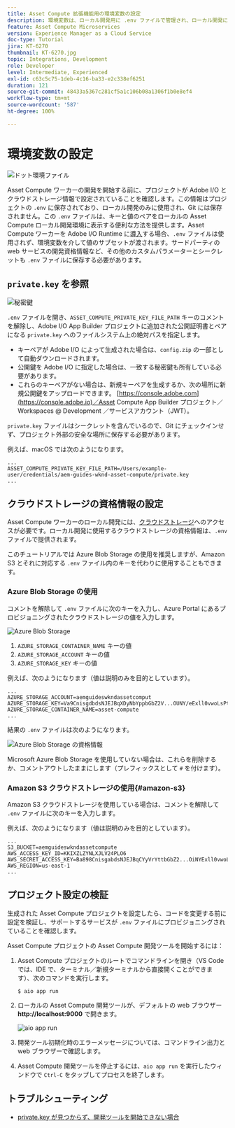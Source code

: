 ```yaml
---
title: Asset Compute 拡張機能用の環境変数の設定
description: 環境変数は、ローカル開発用に .env ファイルで管理され、ローカル開発に必要な Adobe I/O 資格情報とクラウドストレージ資格情報を提供するために使用されます。
feature: Asset Compute Microservices
version: Experience Manager as a Cloud Service
doc-type: Tutorial
jira: KT-6270
thumbnail: KT-6270.jpg
topic: Integrations, Development
role: Developer
level: Intermediate, Experienced
exl-id: c63c5c75-1deb-4c16-ba33-e2c338ef6251
duration: 121
source-git-commit: 48433a5367c281cf5a1c106b08a1306f1b0e8ef4
workflow-type: tm+mt
source-wordcount: '587'
ht-degree: 100%

---
```


# 環境変数の設定

![ドット環境ファイル](assets/environment-variables/dot-env-file.png)

Asset Compute ワーカーの開発を開始する前に、プロジェクトが Adobe I/O とクラウドストレージ情報で設定されていることを確認します。この情報はプロジェクトの `.env` に保存されており、ローカル開発のみに使用され、Git には保存されません。この `.env` ファイルは、キーと値のペアをローカルの Asset Compute ローカル開発環境に表示する便利な方法を提供します。Asset Compute ワーカーを Adobe I/O Runtime に[導入](../deploy/runtime.md)する場合、`.env` ファイルは使用されず、環境変数を介して値のサブセットが渡されます。サードパーティの web サービスの開発資格情報など、その他のカスタムパラメーターとシークレットも `.env` ファイルに保存する必要があります。

## `private.key` を参照

![秘密鍵](assets/environment-variables/private-key.png)

`.env` ファイルを開き、`ASSET_COMPUTE_PRIVATE_KEY_FILE_PATH` キーのコメントを解除し、Adobe I/O App Builder プロジェクトに追加された公開証明書とペアになる `private.key` へのファイルシステム上の絶対パスを指定します。

+ キーペアが Adobe I/O によって生成された場合は、`config.zip` の一部として自動ダウンロードされます。
+ 公開鍵を Adobe I/O に指定した場合は、一致する秘密鍵も所有している必要があります。
+ これらのキーペアがない場合は、新規キーペアを生成するか、次の場所に新規公開鍵をアップロードできます。
  [https://console.adobe.com](https://console.adobe.io)／Asset Compute App Builder プロジェクト／Workspaces @ Development ／サービスアカウント（JWT）。

`private.key` ファイルはシークレットを含んでいるので、Git にチェックインせず、プロジェクト外部の安全な場所に保存する必要があります。

例えば、macOS では次のようになります。

```
...
ASSET_COMPUTE_PRIVATE_KEY_FILE_PATH=/Users/example-user/credentials/aem-guides-wknd-asset-compute/private.key
...
```

## クラウドストレージの資格情報の設定

Asset Compute ワーカーのローカル開発には、[クラウドストレージ](../set-up/accounts-and-services.md#cloud-storage)へのアクセスが必要です。ローカル開発に使用するクラウドストレージの資格情報は、`.env` ファイルで提供されます。

このチュートリアルでは Azure Blob Storage の使用を推奨しますが、Amazon S3 とそれに対応する `.env` ファイル内のキーを代わりに使用することもできます。

### Azure Blob Storage の使用

コメントを解除して `.env` ファイルに次のキーを入力し、Azure Portal にあるプロビジョニングされたクラウドストレージの値を入力します。

![Azure Blob Storage](./assets/environment-variables/azure-portal-credentials.png)

1. `AZURE_STORAGE_CONTAINER_NAME` キーの値
1. `AZURE_STORAGE_ACCOUNT` キーの値
1. `AZURE_STORAGE_KEY` キーの値

例えば、次のようになります（値は説明のみを目的としています）。

```
...
AZURE_STORAGE_ACCOUNT=aemguideswkndassetcomput
AZURE_STORAGE_KEY=Va9CnisgdbdsNJEJBqXDyNbYppbGbZ2V...OUNY/eExll0vwoLsPt/OvbM+B7pkUdpEe7zJhg==
AZURE_STORAGE_CONTAINER_NAME=asset-compute
...
```

結果の `.env` ファイルは次のようになります。

![Azure Blob Storage の資格情報](assets/environment-variables/cloud-storage-credentials.png)

Microsoft Azure Blob Storage を使用していない場合は、これらを削除するか、コメントアウトしたままにします（プレフィックスとして `#` を付けます）。

### Amazon S3 クラウドストレージの使用{#amazon-s3}

Amazon S3 クラウドストレージを使用している場合は、コメントを解除して `.env` ファイルに次のキーを入力します。

例えば、次のようになります（値は説明のみを目的としています）。

```
...
S3_BUCKET=aemguideswkndassetcompute
AWS_ACCESS_KEY_ID=KKIXZLZYNLXJLV24PLO6
AWS_SECRET_ACCESS_KEY=Ba898CnisgabdsNJEJBqCYyVrYttbGbZ2...OiNYExll0vwoLsPtOv
AWS_REGION=us-east-1
...
```

## プロジェクト設定の検証

生成された Asset Compute プロジェクトを設定したら、コードを変更する前に設定を検証し、サポートするサービスが `.env` ファイルにプロビジョニングされていることを確認します。

Asset Compute プロジェクトの Asset Compute 開発ツールを開始するには：

1. Asset Compute プロジェクトのルートでコマンドラインを開き（VS Code では、IDE で、ターミナル／新規ターミナルから直接開くことができます）、次のコマンドを実行します。

   ```
   $ aio app run
   ```

1. ローカルの Asset Compute 開発ツールが、デフォルトの web ブラウザー __http://localhost:9000__ で開きます。

   ![aio app run](assets/environment-variables/aio-app-run.png)

1. 開発ツール初期化時のエラーメッセージについては、コマンドライン出力と web ブラウザーで確認します。
1. Asset Compute 開発ツールを停止するには、`aio app run` を実行したウィンドウで `Ctrl-C` をタップしてプロセスを終了します。

## トラブルシューティング

+ [private.key が見つからず、開発ツールを開始できない場合](../troubleshooting.md#missing-private-key)
